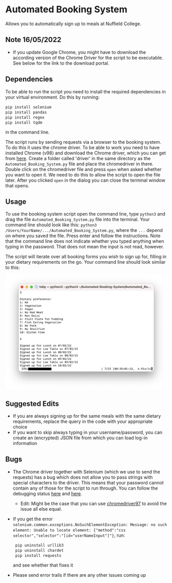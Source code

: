# Automated Booking System
 Allows you to automatically sign up to meals at Nuffield College.

## Note 16/05/2022

- If you update Google Chrome, you might have to download the according version of the Chrome Driver for the script to be executable. See below for the link to the download portal.

## Dependencies

To be able to run the script you need to install the required dependencies in your virtual environment. Do this by running:
```
pip install selenium
pip install pandas
pip install regex
pip install tqdm
```
in the command line.

The script runs by sending requests via a browser to the booking system. To do this it uses the chrome driver. To be able to work you need to have installed Chrome (v98) and download the Chrome driver, which you can get from [here](https://chromedriver.storage.googleapis.com/index.html?path=98.0.4758.80/). Create a folder called 'driver' in the same directory as the `Automated_Booking_System.py` file and place the chromedriver in there. Double click on the chromedriver file and press `open` when asked whether you want to open it. We need to do this to allow the script to open the file later. After you clicked `open` in the dialog you can close the terminal window that opens.

## Usage

 To use the booking system script open the command line, type `python3` and drag the file `Automated_Booking_System.py` file into the terminal. Your command line should look like this: `python3 /Users/YourName/.../Automated_Booking_System.py`, where the `...` depend on where you saved the file. Press enter and follow the instructions. Note that the command line does not indicate whether you typed anything when typing in the password. That does not mean the input is not read, however.
 
 The script will iterate over all booking forms you wish to sign up for, filling in your dietary requirements on the go. Your command line should look similar to this:
<p align="center">
    <img src="images/example.png" width="650">
<p>

## Suggested Edits
- If you are always signing up for the same meals with the same dietary requirements, replace the query in the code with your appropriate choice
- If you want to skip always typing in your username/password, you can create an (encrypted) JSON file from which you can load log-in information

## Bugs

- The Chrome driver together with Selenium (which we use to send the requests) has a bug which does not allow you to pass strings with special characters to the driver. This means that your password cannot contain any of those for the script to run through. You can follow the debugging status [here](https://github.com/SeleniumHQ/selenium/issues/10318) and [here](https://bugs.chromium.org/p/chromedriver/issues/detail?id=3999).

    - Edit: Might be the case that you can use [chromedriver97](https://chromedriver.storage.googleapis.com/index.html?path=97.0.4692.71/) to avoid the issue all else equal.

- If you get the error `selenium.common.exceptions.NoSuchElementException: Message: no such element: Unable to locate element: {"method":"css selector","selector":"[id="userNameInput"]"}`, run:
    ```
     pip uninstall urllib3
     pip uninstall chardet
     pip install requests
    ```
     and see whether that fixes it
- Please send error trails if there are any other issues coming up
